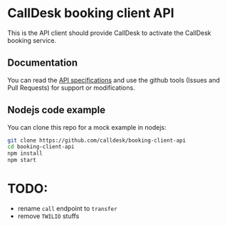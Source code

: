 CallDesk booking client API
==================

This is the API client should provide CallDesk to activate the CallDesk booking service.

Documentation
-----

  You can read the [API specifications](http://www.calldesk.fr/booking-client-api/) and use the github tools (Issues and Pull Requests) for support or modifications.

Nodejs code example
-------

  You can clone this repo for a mock example in nodejs:  
  ```bash
  git clone https://github.com/calldesk/booking-client-api  
  cd booking-client-api  
  npm install
  npm start
  ```

# TODO:
 - rename `call` endpoint to `transfer`
 - remove `TWILIO` stuffs
